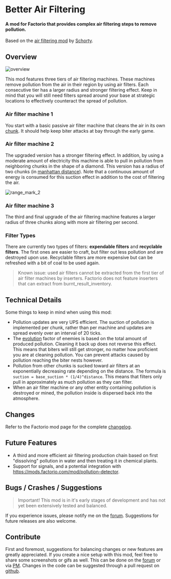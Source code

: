 # Better Air Filtering
#### A mod for Factorio that provides complex air filtering steps to remove pollution.
Based on the [air filtering mod](https://mods.factorio.com/mod/air-filtering) by [Schorty](https://mods.factorio.com/user/Schorty).

## Overview
![overview](https://github.com/JoeyDP/Factorio-Better-Air-Filtering/blob/master/res/setup.gif?raw=true)

This mod features three tiers of air filtering machines. These machines remove pollution from the air in their region by using air filters. Each consecutive tier has a larger radius and stronger filtering effect. Keep in mind that you will still need filters spread around your base at strategic locations to effectively counteract the spread of pollution.  

### Air filter machine 1
You start with a basic passive air filter machine that cleans the air in its own [chunk](https://wiki.factorio.com/Map_structure#Chunk). It should help keep biter attacks at bay through the early game.

### Air filter machine 2
The upgraded version has a stronger filtering effect. In addition, by using a moderate amount of electricity this machine is able to pull in pollution from neighboring chunks in the shape of a diamond. This version has a radius of two chunks (in [manhattan distance](https://en.wikipedia.org/wiki/Taxicab_geometry)). Note that a continuous amount of energy is consumed for this suction effect in addition to the cost of filtering the air.

![range_mark_2](https://github.com/JoeyDP/Factorio-Better-Air-Filtering/blob/master/res/radius_mk2.png?raw=true)

### Air filter machine 3
The third and final upgrade of the air filtering machine features a larger radius of three chunks along with more air filtering per second.

### Filter Types
There are currently two types of filters: __expendable filters__ and __recyclable filters__. The first ones are easier to craft, but filter out less pollution and are destroyed upon use. Recyclable filters are more expensive but can be refreshed with a bit of coal to be used again.

> Known issue: used air filters cannot be extracted from the first tier of air filter machines by inserters. Factorio does not feature inserters that can extract from burnt_result_inventory.


## Technical Details
Some things to keep in mind when using this mod:

 - Pollution updates are very UPS efficient. The suction of pollution is implemented per chunk, rather than per machine and updates are spread evenly over an interval of 20 ticks.
 - The [evolution](https://wiki.factorio.com/Enemies#Evolution) factor of enemies is based on the total amount of produced pollution. Cleaning it back up does not reverse this effect. This means that biters will still get stronger, no matter how proficient you are at cleaning pollution. You can prevent attacks caused by pollution reaching the biter nests however.
 - Pollution from other chunks is sucked toward air filters at an exponentially decreasing rate depending on the distance. The formula is `suction = base_suction * (1/4)^distance`. This means that filters only pull in approximately as much pollution as they can filter.
 - When an air filter machine or any other entity containing pollution is destroyed or mined, the pollution inside is dispersed back into the atmosphere.


## Changes
Refer to the Factorio mod page for the complete [changelog](https://mods.factorio.com/mod/better-air-filtering/changelog).


## Future Features
 - A third and more efficient air filtering production chain based on first "dissolving" pollution in water and then treating it in chemical plants.
 - Support for signals, and a potential integration with https://mods.factorio.com/mod/pollution-detector.

## Bugs / Crashes / Suggestions
> Important! This mod is in it's early stages of development and has not yet been extensively tested and balanced.

If you experience issues, please notify me on the [forum](https://mods.factorio.com/mod/better-air-filtering/discussion). Suggestions for future releases are also welcome.

## Contribute
First and foremost, suggestions for balancing changes or new features are greatly appreciated. If you create a nice setup with this mod, feel free to share some screenshots or gifs as well. This can be done on the [forum](https://mods.factorio.com/mod/better-air-filtering/discussion) or via [PM](https://forums.factorio.com/ucp.php?i=pm&mode=compose&u=75847).
Changes in the code can be suggested through a pull request on [github](https://github.com/JoeyDP/Factorio-Better-Air-Filtering).
